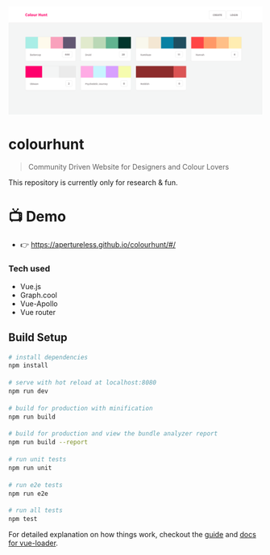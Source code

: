 ![](./static/colourhunt.png)

# colourhunt

> Community Driven Website for Designers and Colour Lovers

This repository is currently only for research & fun.

# 📺  Demo

- 👉 https://apertureless.github.io/colourhunt/#/

### Tech used

- Vue.js
- Graph.cool
- Vue-Apollo
- Vue router

## Build Setup

``` bash
# install dependencies
npm install

# serve with hot reload at localhost:8080
npm run dev

# build for production with minification
npm run build

# build for production and view the bundle analyzer report
npm run build --report

# run unit tests
npm run unit

# run e2e tests
npm run e2e

# run all tests
npm test
```

For detailed explanation on how things work, checkout the [guide](http://vuejs-templates.github.io/webpack/) and [docs for vue-loader](http://vuejs.github.io/vue-loader).
